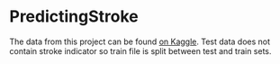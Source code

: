 # PredictingStroke

The data from this project can be found [on Kaggle](https://www.kaggle.com/asaumya/healthcare-dataset-stroke-data).  Test data does not contain stroke indicator so train file is split between test and train sets.